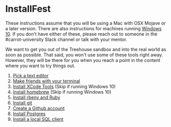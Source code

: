# InstallFest

These instructions assume that you will be using a Mac with OSX Mojave
or a later version. There are also instructions for machines running
[Windows 10](windows10.md). If you don't have either of these, please
reach out to someone in the #carrot-university Slack channel or talk with
your mentor.

We want to get you out of the Treehouse sandbox and into the real world
as soon as possible. That said, you won't use some of these tools right away.
However, they will be there for you when you reach a point in the content
where you want to try things out.

1. [Pick a text editor](editor.md)
1. [Make friends with your terminal](terminal.md)
1. [Install XCode Tools](xcode.md) (Skip if running Windows 10)
1. [Install homebrew](brew.md) (Skip if running Windows 10)
1. [Install rbenv and Ruby](rbenv.md)
1. [Install git](git.md)
1. [Create a Github account](github.md)
1. [Install Postgres](postgres.md)
1. [Install a local SQL client](sqlclient.md)

